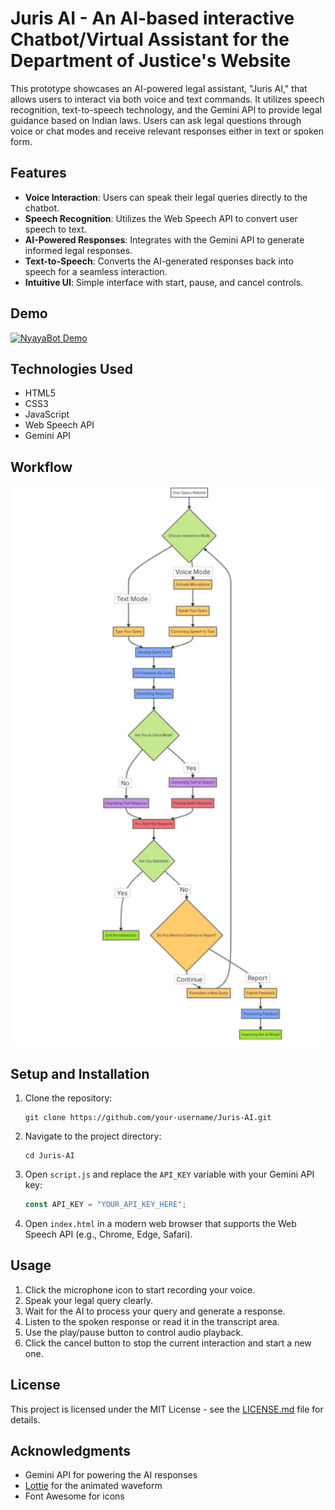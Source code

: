 # Juris AI - An AI-based interactive Chatbot/Virtual Assistant for the Department of Justice's Website

This prototype showcases an AI-powered legal assistant, "Juris AI," that allows users to interact via both voice and text commands. It utilizes speech recognition, text-to-speech technology, and the Gemini API to provide legal guidance based on Indian laws. Users can ask legal questions through voice or chat modes and receive relevant responses either in text or spoken form.

## Features

- **Voice Interaction**: Users can speak their legal queries directly to the chatbot.
- **Speech Recognition**: Utilizes the Web Speech API to convert user speech to text.
- **AI-Powered Responses**: Integrates with the Gemini API to generate informed legal responses.
- **Text-to-Speech**: Converts the AI-generated responses back into speech for a seamless interaction.
- **Intuitive UI**: Simple interface with start, pause, and cancel controls.

## Demo

[![NyayaBot Demo](https://img.youtube.com/vi/J2gA6G6U2ro/0.jpg)](https://youtu.be/J2gA6G6U2ro)

## Technologies Used

- HTML5
- CSS3
- JavaScript
- Web Speech API
- Gemini API

## Workflow
![ ](https://github.com/ShahbazCoder1/Juris-AI/blob/main/Images/workflow.png)

## Setup and Installation

1. Clone the repository:
   ```
   git clone https://github.com/your-username/Juris-AI.git
   ```

2. Navigate to the project directory:
   ```
   cd Juris-AI
   ```

3. Open `script.js` and replace the `API_KEY` variable with your Gemini API key:
   ```javascript
   const API_KEY = "YOUR_API_KEY_HERE";
   ```

4. Open `index.html` in a modern web browser that supports the Web Speech API (e.g., Chrome, Edge, Safari).

## Usage

1. Click the microphone icon to start recording your voice.
2. Speak your legal query clearly.
3. Wait for the AI to process your query and generate a response.
4. Listen to the spoken response or read it in the transcript area.
5. Use the play/pause button to control audio playback.
6. Click the cancel button to stop the current interaction and start a new one.

## License

This project is licensed under the MIT License - see the [LICENSE.md](LICENSE.md) file for details.

## Acknowledgments

- Gemini API for powering the AI responses
- [Lottie](https://lottiefiles.com/) for the animated waveform
- Font Awesome for icons
